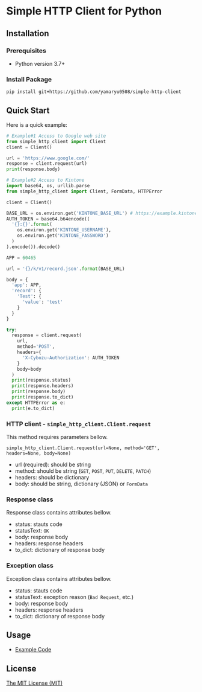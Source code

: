 # Simple HTTP Client for Python

## Installation

### Prerequisites
- Python version 3.7+

### Install Package
```
pip install git+https://github.com/yamaryu0508/simple-http-client
```

## Quick Start
Here is a quick example:
```python
# Example#1 Access to Google web site
from simple_http_client import Client
client = Client()

url = 'https://www.google.com/'
response = client.request(url)
print(response.body)
```

```python
# Example#2 Access to Kintone
import base64, os, urllib.parse
from simple_http_client import Client, FormData, HTTPError

client = Client()

BASE_URL = os.environ.get('KINTONE_BASE_URL') # https://example.kintone.com
AUTH_TOKEN = base64.b64encode((
  '{}:{}'.format(
    os.environ.get('KINTONE_USERNAME'),
    os.environ.get('KINTONE_PASSWORD')
  )
).encode()).decode()

APP = 60465

url = '{}/k/v1/record.json'.format(BASE_URL)

body = {
  'app': APP,
  'record': {
    'Test': {
      'value': 'test'
    }
  }
}

try:
  response = client.request(
    url,
    method='POST',
    headers={
      'X-Cybozu-Authorization': AUTH_TOKEN
    }
    body=body
  )
  print(response.status)
  print(response.headers)
  print(response.body)
  print(response.to_dict)
except HTTPError as e:
  print(e.to_dict)
```
### HTTP client - `simple_http_client.Client.request`
This method requires parameters bellow.

`simple_http_client.Client.request(url=None, method='GET', headers=None, body=None)`

- url (required): should be string
- method: should be string (`GET`, `POST`, `PUT`, `DELETE`, `PATCH`)
- headers: should be dictionary
- body: should be string, dictionary (JSON) or `FormData`

### Response class
Response class contains attributes bellow.
- status: stauts code
- statusText: `OK`
- body: response body
- headers: response headers
- to_dict: dictionary of response body

### Exception class
Exception class contains attributes bellow.
- status: stauts code
- statusText: exception reason (`Bad Request`, etc.)
- body: response body
- headers: response headers
- to_dict: dictionary of response body

## Usage
- [Example Code](https://github.com/yamaryu0508/simple-http-client/tree/main/examples)

## License
[The MIT License (MIT)](https://github.com/yamaryu0508/simple-http-client/blob/main/LICENSE)